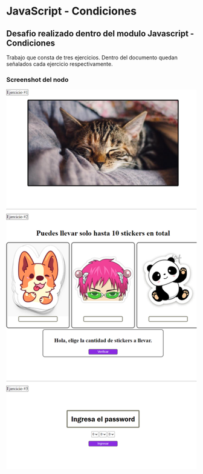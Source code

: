 # JavaScript - Condiciones
## Desafio realizado dentro del modulo Javascript - Condiciones
<p>Trabajo que consta de tres ejercicios. Dentro del documento quedan señalados cada ejercicio respectivamente.</p>

### Screenshot del nodo 
![card desafio][def]

[def]: assets/img/127.0.0.1_5500_index.html.png
